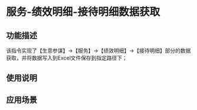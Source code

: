 # 服务-绩效明细-接待明细数据获取
## 功能描述
该指令实现了【生意参谋】->【服务】->【绩效明细】->【接待明细】部分的数据获取，并将数据写入到Excel文件保存到指定路径下；
## 使用说明
## 应用场景
